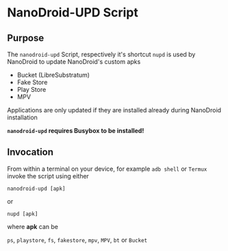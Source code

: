 # NanoDroid-UPD Script

## Purpose

The `nanodroid-upd` Script, respectively it's shortcut `nupd` is used by NanoDroid to update NanoDroid's custom apks

  * Bucket (LibreSubstratum)
  * Fake Store
  * Play Store
  * MPV

Applications are only updated if they are installed already during NanoDroid installation

**`nanodroid-upd` requires Busybox to be installed!**

## Invocation

From within a terminal on your device, for example `adb shell` or `Termux` invoke the script using either

`nanodroid-upd [apk]`

or

`nupd [apk]`

where **apk** can be

`ps`, `playstore`, `fs`, `fakestore`, `mpv`, `MPV`, `bt` or `Bucket`
